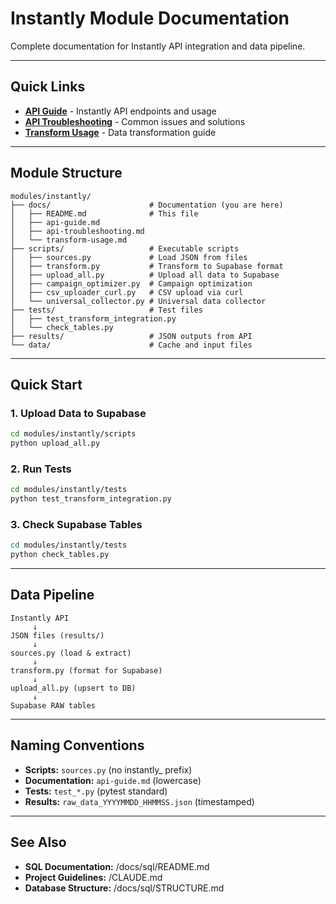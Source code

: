 # Instantly Module Documentation

Complete documentation for Instantly API integration and data pipeline.

---

## Quick Links

- **[API Guide](api-guide.md)** - Instantly API endpoints and usage
- **[API Troubleshooting](api-troubleshooting.md)** - Common issues and solutions
- **[Transform Usage](transform-usage.md)** - Data transformation guide

---

## Module Structure

```
modules/instantly/
├── docs/                      # Documentation (you are here)
│   ├── README.md              # This file
│   ├── api-guide.md
│   ├── api-troubleshooting.md
│   └── transform-usage.md
├── scripts/                   # Executable scripts
│   ├── sources.py             # Load JSON from files
│   ├── transform.py           # Transform to Supabase format
│   ├── upload_all.py          # Upload all data to Supabase
│   ├── campaign_optimizer.py  # Campaign optimization
│   ├── csv_uploader_curl.py   # CSV upload via curl
│   └── universal_collector.py # Universal data collector
├── tests/                     # Test files
│   ├── test_transform_integration.py
│   └── check_tables.py
├── results/                   # JSON outputs from API
└── data/                      # Cache and input files
```

---

## Quick Start

### 1. Upload Data to Supabase

```bash
cd modules/instantly/scripts
python upload_all.py
```

### 2. Run Tests

```bash
cd modules/instantly/tests
python test_transform_integration.py
```

### 3. Check Supabase Tables

```bash
cd modules/instantly/tests
python check_tables.py
```

---

## Data Pipeline

```
Instantly API
     ↓
JSON files (results/)
     ↓
sources.py (load & extract)
     ↓
transform.py (format for Supabase)
     ↓
upload_all.py (upsert to DB)
     ↓
Supabase RAW tables
```

---

## Naming Conventions

- **Scripts:** `sources.py` (no instantly_ prefix)
- **Documentation:** `api-guide.md` (lowercase)
- **Tests:** `test_*.py` (pytest standard)
- **Results:** `raw_data_YYYYMMDD_HHMMSS.json` (timestamped)

---

## See Also

- **SQL Documentation:** /docs/sql/README.md
- **Project Guidelines:** /CLAUDE.md
- **Database Structure:** /docs/sql/STRUCTURE.md
